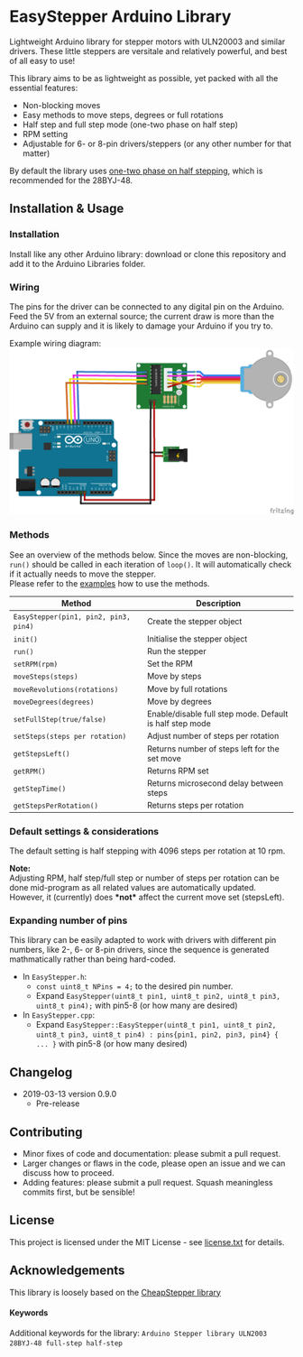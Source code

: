 # EasyStepper Arduino Library
Lightweight Arduino library for stepper motors with ULN20003 and similar drivers. These little steppers are versitale and relatively powerful, 
and best of all easy to use!

This library aims to be as lightweight as possible, yet packed with all the essential features:
* Non-blocking moves
* Easy methods to move steps, degrees or full rotations
* Half step and full step mode (one-two phase on half step)
* RPM setting
* Adjustable for 6- or 8-pin drivers/steppers (or any other number for that matter)

By default the library uses [one-two phase on half stepping](https://www.rs-online.com/designspark/stepper-motors-and-drives-what-is-full-step-half-step-and-microstepping), which is recommended for the 28BYJ-48. 


## Installation & Usage

### Installation
Install like any other Arduino library: download or clone this repository and add it to the Arduino Libraries folder.

### Wiring
The pins for the driver can be connected to any digital pin on the Arduino. Feed the 5V from an external source; 
the current draw is more than the Arduino can supply and it is likely to damage your Arduino if you try to.

Example wiring diagram:
![wiring diagram](extra/uln2003_wiring_diagram_bb.png)

### Methods
See an overview of the methods below. Since the moves are non-blocking, `run()` should be called in each iteration of `loop()`. It will automatically check if it actually needs to move the stepper.\
Please refer to the [examples](examples/) how to use the methods.

| Method | Description |
| --- | --- |
| `EasyStepper(pin1, pin2, pin3, pin4)` | Create the stepper object |
| `init()` | Initialise the stepper object |
| `run()` | Run the stepper |
| `setRPM(rpm)` | Set the RPM |
| `moveSteps(steps)` | Move by steps |
| `moveRevolutions(rotations)`| Move by full rotations |
| `moveDegrees(degrees)` | Move by degrees |
| `setFullStep(true/false)` | Enable/disable full step mode. Default is half step mode |
| `setSteps(steps per rotation)` | Adjust number of steps per rotation |
| `getStepsLeft()` | Returns number of steps left for the set move |
| `getRPM()` | Returns RPM set |
| `getStepTime()` | Returns microsecond delay between steps |
| `getStepsPerRotation()` | Returns steps per rotation |

### Default settings & considerations
The default setting is half stepping with 4096 steps per rotation at 10 rpm.

**Note:**\
Adjusting RPM, half step/full step or number of steps per rotation can be done mid-program as all related values are automatically updated.\
However, it \(currently\) does **\*not\*** affect the current move set \(stepsLeft\).

### Expanding number of pins
This library can be easily adapted to work with drivers with different pin numbers, like 2-, 6- or 8-pin drivers, since the sequence is generated mathmatically rather than being hard-coded.
- In `EasyStepper.h`:
  + `const uint8_t NPins = 4;` to the desired pin number.
  + Expand `EasyStepper(uint8_t pin1, uint8_t pin2, uint8_t pin3, uint8_t pin4);` with pin5-8 (or how many are desired)
- In `EasyStepper.cpp`:
  + Expand `EasyStepper::EasyStepper(uint8_t pin1, uint8_t pin2, uint8_t pin3, uint8_t pin4) : pins{pin1, pin2, pin3, pin4} { ... }` with pin5-8 (or how many desired)


## Changelog

* 2019-03-13 version 0.9.0
  * Pre-release

## Contributing

- Minor fixes of code and documentation: please submit a pull request.
- Larger changes or flaws in the code, please open an issue and we can discuss how to proceed.
- Adding features: please submit a pull request. Squash meaningless commits first, but be sensible!

## License

This project is licensed under the MIT License - see [license.txt](license.txt) for details.

## Acknowledgements
This library is loosely based on the [CheapStepper library](https://github.com/tyhenry/CheapStepper)


#### Keywords
Additional keywords for the library:
```Arduino Stepper library ULN2003 28BYJ-48 full-step half-step```
